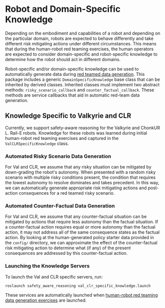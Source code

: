 # Robot and Domain-Specific Knowledge

Depending on the embodiment and capabilities of a robot and depending on the particular domain, robots are expected to behave differently and take different risk mitigating actions under different circumstances.  This means that during the human-robot red teaming exercises, the human operators are expected to consider domain-specific and robot-specific knowledge to determine how the robot should act in different domains.

Robot-specific and/or domain-specific knowledge can be used to automatically generate data during [red teamed data generation](red_team_data_generation.md).  This package includes a generic `DomainSpecificKnowledge` base class that can be inherited by derived classes.  Inherited classes must implement two abstract methods: `risky_scenario_callback` and `counter_factual_callback`.  These methods are service callbacks that aid in automatic red-team data generation.



## Knowledge Specific to Valkyrie and CLR

Currently, we support safety-aware reasoning for the Valkyrie and ChonkUR L. Rail-E robots.  Knowledge for these robots was learned during initial human-robot red teaming exercises and captured in the `ValCLRSpecificKnowledge` class.

### Automated Risky Scenario Data Generation

For Val and CLR, we assume that any risky situation can be mitigated by down-grading the robot's autonomy.  When presented with a random risky scenario with multiple risky conditions present, the condition that requires the lowest autonomy to resolve dominates and takes precedent.  In this way, we can automatically generate appropriate risk mitigating actions and post-action consequences for a red teamed risky scenario.

### Automated Counter-Factual Data Generation

For Val and CLR, we assume that any counter-factual situation can be mitigated by actions that require less autonomy than the factual situation.  If a counter-factual action requires equal or more autonomy than the factual action, it may not address all of the same consequence states as the factual action.  By looking at the human-generated policy starter data provided in the `config/` directory, we can approximate the effect of the counter-factual risk mitigating action to determine what (if any) of the present consequences are addressed by this counter-factual action.

### Launching the Knowledge Servers

To launch the Val and CLR specific servers, run:

```
roslaunch safety_aware_reasoning val_clr_specific_knowledge.launch
```

These services are automatically launched when [human-robot red teaming data generation exercises](red_team_data_generation.md) are launched.
